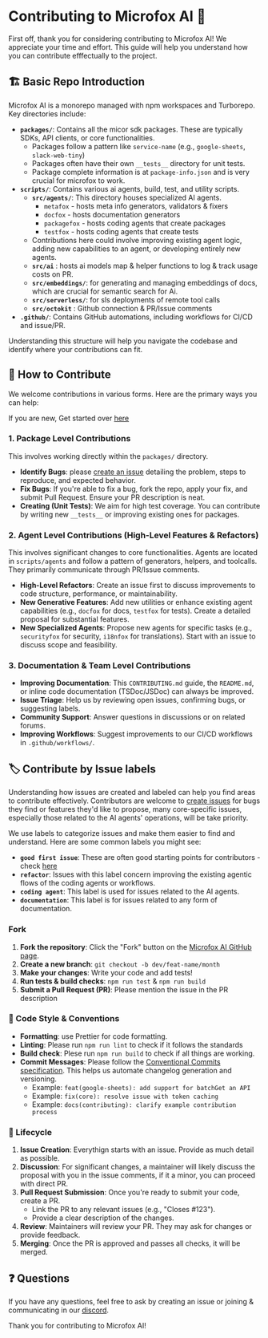 # Contributing to Microfox AI 🦊

First off, thank you for considering contributing to Microfox AI! We appreciate your time and effort. This guide will help you understand how you can contribute efffectually to the project.

## 🏗️ Basic Repo Introduction

Microfox AI is a monorepo managed with npm workspaces and Turborepo. Key directories include:

- **`packages/`**: Contains all the micor sdk packages. These are typically SDKs, API clients, or core functionalities.
  - Packages follow a pattern like `service-name` (e.g., `google-sheets`, `slack-web-tiny`)
  - Packages often have their own `__tests__` directory for unit tests.
  - Package complete information is at `package-info.json` and is very crucial for microfox to work.
- **`scripts/`**: Contains various ai agents, build, test, and utility scripts.
  - **`src/agents/`**: This directory houses specialized AI agents.
    - `metafox` - hosts meta info generators, validators & fixers
    - `docfox` - hosts documentation generators
    - `packagefox` - hosts coding agents that create packages
    - `testfox` - hosts coding agents that create tests
  - Contributions here could involve improving existing agent logic, adding new capabilities to an agent, or developing entirely new agents.
  - **`src/ai`** : hosts ai models map & helper functions to log & track usage costs on PR.
  - **`src/embeddings/`**: for generating and managing embeddings of docs, which are crucial for semantic search for Ai.
  - **`src/serverless/`**: for sls deployments of remote tool calls
  - **`src/octokit`** : Github connection & PR/Issue comments
- **`.github/`**: Contains GitHub automations, including workflows for CI/CD and issue/PR.

Understanding this structure will help you navigate the codebase and identify where your contributions can fit.

## 🤝 How to Contribute

We welcome contributions in various forms. Here are the primary ways you can help:

If you are new, Get started over [here](https://github.com/microfox-ai/microfox/contribute)

### 1. Package Level Contributions

This involves working directly within the `packages/` directory.

- **Identify Bugs**: please [create an issue](https://github.com/THEMOONDEVS/microfox-ai/issues/new/choose) detailing the problem, steps to reproduce, and expected behavior.
- **Fix Bugs**: If you're able to fix a bug, fork the repo, apply your fix, and submit Pull Request. Ensure your PR description is neat.
- **Creating (Unit Tests)**: We aim for high test coverage. You can contribute by writing new `__tests__` or improving existing ones for packages.

### 2. Agent Level Contributions (High-Level Features & Refactors)

This involves significant changes to core functionalities. Agents are located in `scripts/agents` and follow a pattern of generators, helpers, and toolcalls. They primarily communicate through PR/Issue comments.

- **High-Level Refactors**: Create an issue first to discuss improvements to code structure, performance, or maintainability.
- **New Generative Features**: Add new utilities or enhance existing agent capabilities (e.g., `docfox` for docs, `testfox` for tests). Create a detailed proposal for substantial features.
- **New Specialized Agents**: Propose new agents for specific tasks (e.g., `securityfox` for security, `i18nfox` for translations). Start with an issue to discuss scope and feasibility.

### 3. Documentation & Team Level Contributions

- **Improving Documentation**: This `CONTRIBUTING.md` guide, the `README.md`, or inline code documentation (TSDoc/JSDoc) can always be improved.
- **Issue Triage**: Help us by reviewing open issues, confirming bugs, or suggesting labels.
- **Community Support**: Answer questions in discussions or on related forums.
- **Improving Workflows**: Suggest improvements to our CI/CD workflows in `.github/workflows/`.

## 🏷️ Contribute by Issue labels

Understanding how issues are created and labeled can help you find areas to contribute effectively. Contributors are welcome to [create issues](https://github.com/THEMOONDEVS/microfox-ai/issues/new/choose) for bugs they find or features they'd like to propose, many core-specific issues, especially those related to the AI agents' operations, will be take priority.

We use labels to categorize issues and make them easier to find and understand. Here are some common labels you might see:

- **`good first issue`**: These are often good starting points for contributors - check [here](https://github.com/microfox-ai/microfox/contribute)
- **`refactor`**: Issues with this label concern improving the existing agentic flows of the coding agents or workflows.
- **`coding agent`**: This label is used for issues related to the AI agents.
- **`documentation`**: This label is for issues related to any form of documentation.

### Fork

1.  **Fork the repository**: Click the "Fork" button on the [Microfox AI GitHub page](https://github.com/THEMOONDEVS/microfox-ai).
2.  **Create a new branch**: `git checkout -b dev/feat-name/month`
3.  **Make your changes**: Write your code and add tests!
4.  **Run tests & build checks**: `npm run test` & `npm run build`
5.  **Submit a Pull Request (PR)**: Please mention the issue in the PR description

### 💅 Code Style & Conventions

- **Formatting**: use Prettier for code formatting.
- **Linting**: Please run `npm run lint` to check if it follows the standards
- **Build check**: Plese run `npm run build` to check if all things are working.
- **Commit Messages**: Please follow the [Conventional Commits specification](https://www.conventionalcommits.org/en/v1.0.0/). This helps us automate changelog generation and versioning.
  - Example: `feat(google-sheets): add support for batchGet an API`
  - Example: `fix(core): resolve issue with token caching`
  - Example: `docs(contributing): clarify example contribution process`

### 🔄 Lifecycle

1.  **Issue Creation**: Everythign starts with an issue. Provide as much detail as possible.
2.  **Discussion**: For significant changes, a maintainer will likely discuss the proposal with you in the issue comments, if it a minor, you can proceed with direct PR.
3.  **Pull Request Submission**: Once you're ready to submit your code, create a PR.
    - Link the PR to any relevant issues (e.g., "Closes #123").
    - Provide a clear description of the changes.
4.  **Review**: Maintainers will review your PR. They may ask for changes or provide feedback.
5.  **Merging**: Once the PR is approved and passes all checks, it will be merged.

## ❓ Questions

If you have any questions, feel free to ask by creating an issue or joining & communicating in our [discord](https://discord.gg/HAFDjqA2Jb).

Thank you for contributing to Microfox AI!
